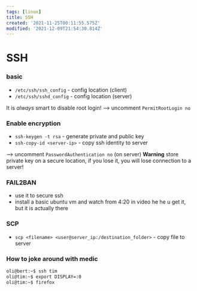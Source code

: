 ```yaml
---
tags: [linux]
title: SSH
created: '2021-11-25T00:11:55.575Z'
modified: '2021-12-09T21:54:30.814Z'
---
```


# SSH

### basic
- `/etc/ssh/ssh_config` - config location (client)
- `/etc/ssh/sshd_config` - config location (server)

It is *always* smart to disable root login!
--> uncomment `PermitRootLogin no`

### Enable encryption

- `ssh-keygen -t rsa` - generate private and public key
- `ssh-copy-id <server-ip>` - copy ssh identity to server

--> uncomment `PasswordAuthentication no` (on server)
**Warning** store private key on a secure location, if you lose it, you will lose connection to a server!

### FAIL2BAN
- use it to secure ssh
- install a basic ubuntu vm and watch from 4:20 in video he he u get it, but it is actually there

### SCP
- `scp <filename> <user@server_ip:/destination_folder>` - copy file to server


### How to joke around with medic

```bash
oli@bert:~$ ssh tim
oli@tim:~$ export DISPLAY=:0
oli@tim:~$ firefox
```
